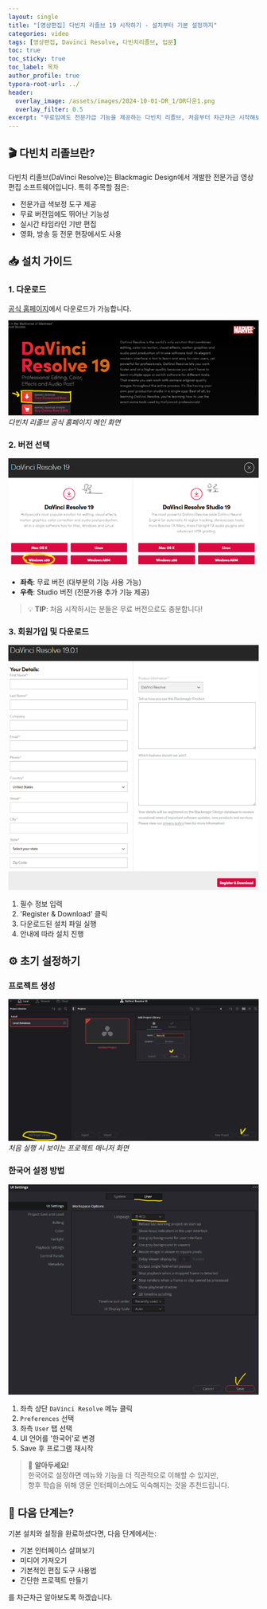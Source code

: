 ```yaml
---
layout: single
title: "[영상편집] 다빈치 리졸브 19 시작하기 - 설치부터 기본 설정까지"
categories: video
tags: [영상편집, Davinci Resolve, 다빈치리졸브, 입문]
toc: true
toc_sticky: true
toc_label: 목차
author_profile: true
typora-root-url: ../
header:
  overlay_image: /assets/images/2024-10-01-DR_1/DR다운1.png
  overlay_filter: 0.5
excerpt: "무료임에도 전문가급 기능을 제공하는 다빈치 리졸브, 처음부터 차근차근 시작해보세요."
---
```


## 🎬 다빈치 리졸브란?

다빈치 리졸브(DaVinci Resolve)는 Blackmagic Design에서 개발한 전문가급 영상 편집 소프트웨어입니다. 
특히 주목할 점은:

- 전문가급 색보정 도구 제공
- 무료 버전임에도 뛰어난 기능성
- 실시간 타임라인 기반 편집
- 영화, 방송 등 전문 현장에서도 사용

## 📥 설치 가이드

### 1. 다운로드

[공식 홈페이지](https://www.blackmagicdesign.com/products/davinciresolve)에서 다운로드가 가능합니다.

![다빈치 리졸브 다운로드 페이지](/assets/images/2024-10-01-DR_1/DR다운1.png)
*다빈치 리졸브 공식 홈페이지 메인 화면*

### 2. 버전 선택

![버전 선택 화면](/assets/images/2024-10-01-DR_1/DR다운2.png)

- **좌측**: 무료 버전 (대부분의 기능 사용 가능)
- **우측**: Studio 버전 (전문가용 추가 기능 제공)

> 💡 **TIP**: 처음 시작하시는 분들은 무료 버전으로도 충분합니다!

### 3. 회원가입 및 다운로드

![회원가입 화면](/assets/images/2024-10-01-DR_1/DR다운3.png)

1. 필수 정보 입력
2. 'Register & Download' 클릭
3. 다운로드된 설치 파일 실행
4. 안내에 따라 설치 진행

## ⚙️ 초기 설정하기

### 프로젝트 생성

![새 프로젝트 생성](/assets/images/2024-10-01-DR_1/DR시작1.png)
*처음 실행 시 보이는 프로젝트 매니저 화면*

### 한국어 설정 방법

![한국어 설정](/assets/images/2024-10-01-DR_1/DR시작2.png)

1. 좌측 상단 `DaVinci Resolve` 메뉴 클릭
2. `Preferences` 선택
3. 좌측 `User` 탭 선택
4. UI 언어를 '한국어'로 변경
5. Save 후 프로그램 재시작

> 🔔 **알아두세요!**  
> 한국어로 설정하면 메뉴와 기능을 더 직관적으로 이해할 수 있지만,  
> 향후 학습을 위해 영문 인터페이스에도 익숙해지는 것을 추천드립니다.

## 🎯 다음 단계는?

기본 설치와 설정을 완료하셨다면, 다음 단계에서는:
- 기본 인터페이스 살펴보기
- 미디어 가져오기
- 기본적인 편집 도구 사용법
- 간단한 프로젝트 만들기

를 차근차근 알아보도록 하겠습니다.
